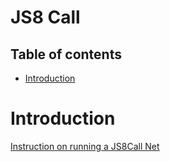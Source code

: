 # JS8 Call <!-- omit from toc -->

## Table of contents <!-- omit from toc -->

- [Introduction](#introduction)


# Introduction

[Instruction on running a JS8Call Net](./JS8Call-Net.md)